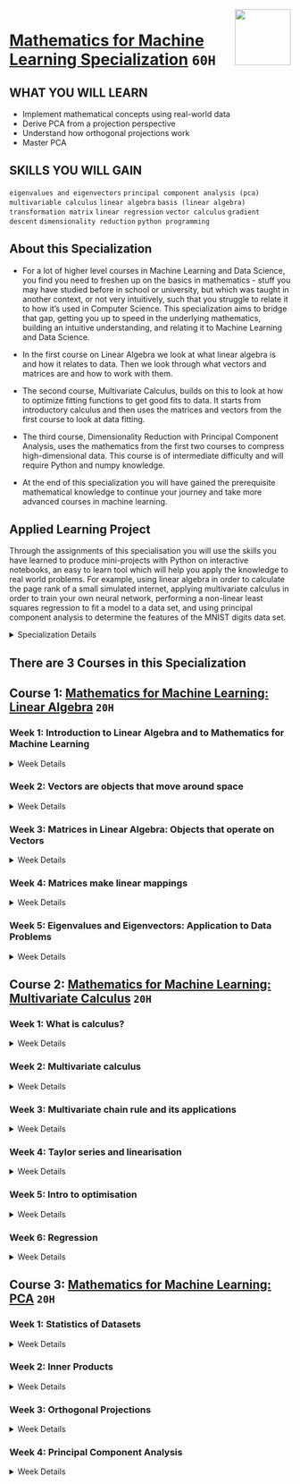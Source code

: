 <img align="right" width="100" height="100" src="https://github.com/cs-MohamedAyman/Coursera-Specializations/blob/master/organizations-logos/imperial%20college%20london.jpg">

# [Mathematics for Machine Learning Specialization](https://www.coursera.org/specializations/mathematics-machine-learning) `60H`

## WHAT YOU WILL LEARN
- Implement mathematical concepts using real-world data
- Derive PCA from a projection perspective
- Understand how orthogonal projections work
- Master PCA

## SKILLS YOU WILL GAIN
`eigenvalues and eigenvectors` `principal component analysis (pca)` `multivariable calculus` `linear algebra` `basis (linear algebra)` `transformation matrix` `linear regression` `vector calculus` `gradient descent` `dimensionality reduction` `python programming`

## About this Specialization
- For a lot of higher level courses in Machine Learning and Data Science, you find you need to freshen up on the basics in mathematics - stuff you may have studied before in school or university, but which was taught in another context, or not very intuitively, such that you struggle to relate it to how it’s used in Computer Science. This specialization aims to bridge that gap, getting you up to speed in the underlying mathematics, building an intuitive understanding, and relating it to Machine Learning and Data Science.

- In the first course on Linear Algebra we look at what linear algebra is and how it relates to data. Then we look through what vectors and matrices are and how to work with them.

- The second course, Multivariate Calculus, builds on this to look at how to optimize fitting functions to get good fits to data. It starts from introductory calculus and then uses the matrices and vectors from the first course to look at data fitting.

- The third course, Dimensionality Reduction with Principal Component Analysis, uses the mathematics from the first two courses to compress high-dimensional data. This course is of intermediate difficulty and will require Python and numpy knowledge.

- At the end of this specialization you will have gained the prerequisite mathematical knowledge to continue your journey and take more advanced courses in machine learning.

## Applied Learning Project
Through the assignments of this specialisation you will use the skills you have learned to produce mini-projects with Python on interactive notebooks, an easy to learn tool which will help you apply the knowledge to real world problems. For example, using linear algebra in order to calculate the page rank of a small simulated internet, applying multivariate calculus in order to train your own neural network, performing a non-linear least squares regression to fit a model to a data set, and using principal component analysis to determine the features of the MNIST digits data set.

<details>
	<summary>Specialization Details</summary>

- In the first course on Linear Algebra we look at what linear algebra is and how it relates to vectors and matrices. Then we look through what vectors and matrices are and how to work with them, including the knotty problem of eigenvalues and eigenvectors, and how to use these to solve problems. Finally we look at how to use these to do fun things with datasets - like how to rotate images of faces and how to extract eigenvectors to look at how the Pagerank algorithm works.

- Since we're aiming at data-driven applications, we'll be implementing some of these ideas in code, not just on pencil and paper. Towards the end of the course, you'll write code blocks and encounter Jupyter notebooks in Python, but don't worry, these will be quite short, focussed on the concepts, and will guide you through if you’ve not coded before. At the end of this course you will have an intuitive understanding of vectors and matrices that will help you bridge the gap into linear algebra problems, and how to apply these concepts to machine learning.

- The second course offers a brief introduction to the multivariate calculus required to build many common machine learning techniques. We start at the very beginning with a refresher on the “rise over run” formulation of a slope, before converting this to the formal definition of the gradient of a function. We then start to build up a set of tools for making calculus easier and faster. Next, we learn how to calculate vectors that point up hill on multidimensional surfaces and even put this into action using an interactive game. We take a look at how we can use calculus to build approximations to functions, as well as helping us to quantify how accurate we should expect those approximations to be. We also spend some time talking about where calculus comes up in the training of neural networks, before finally showing you how it is applied in linear regression models. This course is intended to offer an intuitive understanding of calculus, as well as the language necessary to look concepts up yourselves when you get stuck. Hopefully, without going into too much detail, you’ll still come away with the confidence to dive into some more focused machine learning courses in future.

- This intermediate-level course introduces the mathematical foundations to derive Principal Component Analysis (PCA), a fundamental dimensionality reduction technique. We'll cover some basic statistics of data sets, such as mean values and variances, we'll compute distances and angles between vectors using inner products and derive orthogonal projections of data onto lower-dimensional subspaces. Using all these tools, we'll then derive PCA as a method that minimizes the average squared reconstruction error between data points and their reconstruction.

- At the end of this course, you'll be familiar with important mathematical concepts and you can implement PCA all by yourself. If you’re struggling, you'll find a set of jupyter notebooks that will allow you to explore properties of the techniques and walk you through what you need to do to get on track. If you are already an expert, this course may refresh some of your knowledge. The lectures, examples and exercises require: 
  1. Some ability of abstract thinking 
  2. Good background in linear algebra (e.g., matrix and vector algebra, linear independence, basis) 
  3. Basic background in multivariate calculus (e.g., partial derivatives, basic optimization) 
  4. Basic knowledge in python programming and numpy Disclaimer
- This course is substantially more abstract and requires more programming than the other two courses of the specialization. However, this type of abstract thinking, algebraic manipulation and programming is necessary if you want to understand and develop machine learning algorithms.

</details>

## There are 3 Courses in this Specialization

## Course 1: [Mathematics for Machine Learning: Linear Algebra](https://www.coursera.org/learn/linear-algebra-machine-learning) `20H`

### Week 1: Introduction to Linear Algebra and to Mathematics for Machine Learning

<details>
      <summary>Week Details</summary>
<br>

- Welcome to this course
  - Video: Introduction: Solving data science challenges with mathematics
  - Reading: About Imperial College & the team
  - Reading: How to be successful in this course
  - Reading: Grading policy
  - Reading: Additional readings & helpful references
  - Complete our short pre-course survey
- The relationship between machine learning, linear algebra, and vectors and matrices
  - Video: Motivations for linear algebra
  - Video: Getting a handle on vectors
  - Practice Quiz: Exploring parameter space
  - Practice Quiz: Solving some simultaneous equations
- Vectors
  - Video: Operations with vectors
  - Practice Quiz: Doing some vector operations
- Summary
  - Video: Summary
</details>

### Week 2: Vectors are objects that move around space

<details>
      <summary>Week Details</summary>
<br>

- Introduction
  - Video: Introduction to module 2 - Vectors
- Finding the size of a vector, its angle, and projection
  - Video: Modulus & inner product
  - Video: Cosine & dot product
  - Video: Projection
  - Practice Quiz: Dot product of vectors
- Changing the reference frame
  - Video: Changing basis
  - Practice Quiz: Changing basis
  - Video: Basis, vector space, and linear independence
  - Video: Applications of changing basis
  - Practice Quiz: Linear dependency of a set of vectors
- Doing some real-world vectors examples
  - Quiz: Vector operations assessment
  - Video: Summary
</details>

### Week 3: Matrices in Linear Algebra: Objects that operate on Vectors

<details>
      <summary>Week Details</summary>
<br>

- Introduction to matrices
  - Video: Matrices, vectors, and solving simultaneous equation problems
- Matrices in linear algebra: operating on vectors
  - Video: How matrices transform space
  - Video: Types of matrix transformation
  - Video: Composition or combination of matrix transformations
  - Practice Quiz: Using matrices to make transformations
- Matrix Inverses
  - Video: Solving the apples and bananas problem: Gaussian elimination
  - Video: Going from Gaussian elimination to finding the inverse matrix
  - Practice Quiz: Solving linear equations using the inverse matrix
- Special matrices and Coding up some matrix operations
  - Video: Determinants and inverses
  - Lab: Identifying special matrices
  - Video: Summary
  - Programming Assignment: Identifying special matrices
</details>

### Week 4: Matrices make linear mappings

<details>
      <summary>Week Details</summary>
<br>

- Matrices as objects that map one vector onto another; all the types of matrices
  - Video: Introduction: Einstein summation convention and the symmetry of the dot product
  - Practice Quiz: Non-square matrix multiplication
  - Practice Quiz: Example: Using non-square matrices to do a projection
- Matrices transform into the new basis vector set
  - Video: Matrices changing basis
  - Video: Doing a transformation in a changed basis
- Making Multiple Mappings, deciding if these are reversible
  - Video: Orthogonal matrices
- Recognising mapping matrices and applying these to data
  - Video: The Gram–Schmidt process
  - Lab: Gram-Schmidt process
  - Video: Example: Reflecting in a plane
  - Lab: Reflecting Bear
  - Programming Assignment: Gram-Schmidt Process
  - Programming Assignment: Reflecting Bear
</details>

### Week 5: Eigenvalues and Eigenvectors: Application to Data Problems

<details>
      <summary>Week Details</summary>
<br>

- What are eigen-things?
  - Video: Welcome to module 5
  - Video: What are eigenvalues and eigenvectors?
  - Practice Quiz: Selecting eigenvectors by inspection
- Getting into the detail of eigenproblems
  - Video: Special eigen-cases
  - Video: Calculating eigenvectors
  - Practice Quiz: Characteristic polynomials, eigenvalues and eigenvectors
- When changing to the eigenbasis is really useful
  - Video: Changing to the eigenbasis
  - Video: Eigenbasis example
  - Practice Quiz: Diagonalisation and applications
  - Visualising Matrices and Eigen
- Making the PageRank algorithm
  - Video: Introduction to PageRank
  - Lab: PageRank
  - Programming Assignment: Page Rank
- Eigenvalues and Eigenvectors: Assessment
  - Quiz: Eigenvalues and eigenvectors
  - Video: Summary
  - Video: Wrap up of this linear algebra course
  - Reading: Did you like the course? Let us know!
  - Post-Course Survey
</details>

## Course 2: [Mathematics for Machine Learning: Multivariate Calculus](https://www.coursera.org/learn/multivariate-calculus-machine-learning) `20H`

### Week 1: What is calculus?

<details>
      <summary>Week Details</summary>
<br>

- Welcome to this course
  - Video: Welcome to Multivariate Calculus
  - Reading: About Imperial College & the team
  - Reading: How to be successful in this course
  - Reading: Grading Policy
  - Reading: Additional Readings & Helpful References
  - Pre-course Survey
- Back to basics: functions
  - Video: Welcome to Module 1!
  - Video: Functions
  - Practice Quiz: Matching functions visually
- Gradients and derivatives
  - Video: Rise Over Run
  - Practice Quiz: Matching the graph of a function to the graph of its derivative
  - Video: Definition of a derivative
  - Video: Differentiation examples & special cases
  - Practice Quiz: Let's differentiate some functions
- Time saving rules
  - Video: Product rule
  - Practice Quiz: Practicing the product rule
  - Video: Chain rule
  - Video: Taming a beast
  - Practice Quiz: Practicing the chain rule
- Assessment
  - Quiz: Unleashing the toolbox
  - Video: See you next module!
</details>

### Week 2: Multivariate calculus

<details>
      <summary>Week Details</summary>
<br>

- Moving to multivariate
  - Video: Welcome to Module 2!
  - Video: Variables, constants & context
  - Video: Differentiate with respect to anything
  - Practice Quiz: Practicing partial differentiation
- Jacobians - vectors of derivatives
  - Video: The Jacobian
  - Practice Quiz: Calculating the Jacobian
  - Video: Jacobian applied
  - Practice Quiz: Bigger Jacobians!
- The sandpit game
  - Video: The Sandpit
  - Lab: The Sandpit
  - Lab: The Sandpit - Part 2
  - Video: The Hessian
  - Practice Quiz: Calculating Hessians
  - Video: Reality is hard
  - Quiz: Assessment: Jacobians and Hessians
  - Video: See you next module!
</details>

### Week 3: Multivariate chain rule and its applications

<details>
      <summary>Week Details</summary>
<br>

- Chain rule intro.
  - Video: Welcome to Module 3!
  - Video: Multivariate chain rule
  - Video: More multivariate chain rule
  - Practice Quiz: Multivariate chain rule exercise
- Neural Networks
  - Video: Simple neural networks
  - Practice Quiz: Simple Artificial Neural Networks
  - Video: More simple neural networks
  - Practice Quiz: Training Neural Networks
  - Lab: Backpropagation
  - Programming Assignment: Backpropagation
  - Video: See you next module!
</details>

### Week 4: Taylor series and linearisation

<details>
      <summary>Week Details</summary>
<br>

- Taylor series for approximations
  - Video: Welcome to Module 4!
  - Video: Building approximate functions
  - Video: Power series
  - Practice Quiz: Matching functions and approximations
  - Visualising Taylor Series
  - Video: Power series derivation
  - Video: Power series details
  - Practice Quiz: Applying the Taylor series
  - Video: Examples
- Multivariable Taylor Series
  - Video: Linearisation
  - Practice Quiz: Taylor series - Special cases
  - Video: Multivariate Taylor
  - Practice Quiz: 2D Taylor series
  - Quiz: Taylor Series Assessment
  - Video: See you next module!
</details>

### Week 5: Intro to optimisation

<details>
      <summary>Week Details</summary>
<br>

- Fitting as minimisation problem
  - Video: Welcome to Module 5!
  - Practice Quiz: Newton-Raphson in one dimension
  - Video: Gradient Descent
  - Lab: Gradient descent in a sandpit
  - Quiz: Checking Newton-Raphson
- Lagrange multipliers
  - Video: Constrained optimisation
  - Practice Quiz: Lagrange multipliers
- Assessment
  - Quiz: Optimisation scenarios
  - Video: See you next module!
</details>

### Week 6: Regression

<details>
      <summary>Week Details</summary>
<br>

- Into to linear regression
  - Video: Simple linear regression
  - Practice Quiz: Linear regression
- Non-linear regression
  - Video: General non linear least squares
  - Practice Quiz: Fitting a non-linear function
  - Video: Doing least squares regression analysis in practice
  - Lab: Fitting the distribution of heights data
  - Programming Assignment: Fitting the distribution of height data
  - Video: Wrap up of this course
  - Reading: Did you like the course? Let us know!
  - Post-course Survey
</details>

## Course 3: [Mathematics for Machine Learning: PCA](https://www.coursera.org/learn/pca-machine-learning) `20H`

### Week 1: Statistics of Datasets

<details>
      <summary>Week Details</summary>
<br>

- Welcome to this course
  - Video: Introduction to the course
  - Reading: About Imperial College & the team
  - Reading: How to be successful in this course
  - Reading: Grading policy
  - Reading: Additional readings & helpful references
  - Survey
  - Reading: Mini numpy tutorial
  - Reading: Set up Jupyter notebook environment offline
- Mean values
  - Video: Welcome to module 1
  - Video: Mean of a dataset
  - Practice Quiz: Mean of datasets
- Variances and covariances
  - Video: Variance of one-dimensional datasets
  - Quiz: Variance of 1D datasets
  - Reading: Symmetric, positive definite matrices
  - Video: Variance of higher-dimensional datasets
  - Practice Quiz: Covariance matrix of a two-dimensional dataset
- Linear transformation of datasets
  - Video: Effect on the mean
  - Video: Effect on the (co)variance
  - Lab: Numpy Tutorial
  - Lab: Mean/covariance of a dataset + effect of a linear transformation
  - Programming Assignment: Mean/covariance of a dataset + effect of a linear transformation
  - Video: See you next module!
</details>

### Week 2: Inner Products

<details>
      <summary>Week Details</summary>
<br>

- Dot product
  - Video: Welcome to module 2
  - Video: Dot product
  - Practice Quiz: Dot product
- Inner products
  - Video: Inner product: definition
  - Quiz: Properties of inner products
  - Video: Inner product: length of vectors
  - Video: Inner product: distances between vectors
  - Practice Quiz: General inner products: lengths and distances
  - Reading: Basis vectors
  - Video: Inner product: angles and orthogonality
  - Quiz: Angles between vectors using a non-standard inner product
  - Lab: Inner products and angles
  - Programming Assignment: Inner products and angles
  - Video: Inner products of functions and random variables (optional)
  - Video: Heading for the next module!
</details>

### Week 3: Orthogonal Projections

<details>
      <summary>Week Details</summary>
<br>

- Projections
  - Video: Welcome to module 3
  - Video: Projection onto 1D subspaces
  - Video: Example: projection onto 1D subspaces
  - Quiz: Projection onto a 1-dimensional subspace
  - Video: Projections onto higher-dimensional subspaces
  - Reading: Full derivation of the projection
  - Video: Example: projection onto a 2D subspace
  - Practice Quiz: Project 3D data onto a 2D subspace
  - Lab: Orthogonal projections
  - Programming Assignment: Orthogonal projections
  - Video: This was module 3!
</details>

### Week 4: Principal Component Analysis

<details>
      <summary>Week Details</summary>
<br>

- PCA derivation
  - Video: Welcome to module 4
  - Reading: Vector spaces
  - Reading: Orthogonal complements
  - Video: Problem setting and PCA objective
  - Reading: Multivariate chain rule
  - Practice Quiz: Chain rule practice
  - Video: Finding the coordinates of the projected data
  - Video: Reformulation of the objective
  - Reading: Lagrange multipliers
  - Video: Finding the basis vectors that span the principal subspace
- PCA algorithm
  - Video: Steps of PCA
  - Video: PCA in high dimensions
  - Lab: Principal Components Analysis (PCA)
  - Programming Assignment: PCA
  - Video: Other interpretations of PCA (optional)
  - Video: Summary of this module
  - Video: This was the course on PCA
  - Reading: Did you like the course? Let us know!
  - Post-Course Survey
</details>
